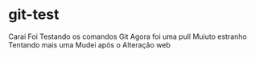 # git-test
Carai Foi Testando os comandos Git
Agora foi uma pull
Muiuto estranho
Tentando mais uma
Mudei após o Alteração web
